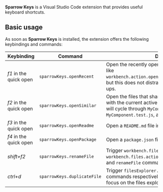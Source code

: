 **Sparrow Keys** is a Visual Studio Code extension that provides useful keyboard shortcuts.

## Basic usage

As soon as **Sparrow Keys** is installed, the extension offers the following keybindings and commands:

|Keybinding|Command|Description|
|---|---|---|
|_f1_ in the quick open|`sparrowKeys.openRecent`|Open the recently opened file. This command is quite like `workbench.action.openNextRecentlyUsedEditorInGroup`, but this does not distract you with any dialogs or pop-ups.|
|_f2_ in the quick open|`sparrowKeys.openSimilar`|Open the files that share the same name and directory with the current active file. For example, this command will cycle through `MyComponent.js`, `MyComponent.test.js`, and `MyComponent.css`.|
|_f3_ in the quick open|`sparrowKeys.openReadme`|Open a `README.md` file in the opening workspace(s).|
|_f4_ in the quick open|`sparrowKeys.openPackage`|Open a `package.json` file in the opening workspace(s).|
|_shift+f2_|`sparrowKeys.renameFile`|Trigger `workbench.files.action.focusFilesExplorer`, `workbench.files.action.showActiveFileInExplorer`, and `renameFile` commands respectively.|
|_ctrl+d_|`sparrowKeys.duplicateFile`|Trigger `filesExplorer.copy` and `filesExplorer.paste` commands respectively. This must be called when you focus on the files explorer only.
